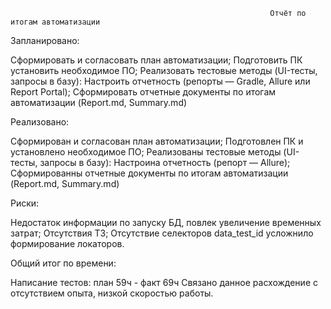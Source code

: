                                                               Отчёт по итогам автоматизации

Запланировано:

Сформировать и согласовать план автоматизации;
Подготовить ПК установить необходимое ПО;
Реализовать тестовые методы (UI-тесты, запросы в базу):
Настроить отчетность (репорты — Gradle, Allure или Report Portal);
Сформировать отчетные документы по итогам автоматизации (Report.md, Summary.md)

Реализовано:

Сформирован и согласован план автоматизации;
Подготовлен ПК и установлено необходимое ПО;
Реализованы тестовые методы (UI-тесты, запросы в базу):
Настроина отчетность (репорт — Allure);
Сформированны отчетные документы по итогам автоматизации (Report.md, Summary.md)

Риски:

Недостаток информации по запуску БД, повлек увеличение временных затрат;
Отсутствия ТЗ;
Отсутствие селекторов data_test_id усложнило формирование локаторов.

Общий итог по времени:

Написание тестов: план 59ч - факт 69ч
Связано данное расхождение с отсутствием опыта, низкой скоростью работы.


